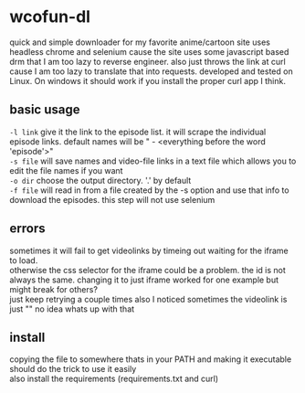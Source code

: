 # wcofun-dl
quick and simple downloader for my favorite anime/cartoon site
uses headless chrome and selenium cause the site uses some javascript based drm that I am too lazy to reverse engineer.
also just throws the link at curl cause I am too lazy to translate that into requests.
developed and tested on Linux. On windows it should work if you install the proper curl app I think.

## basic usage
`-l link` give it the link to the episode list. it will scrape the individual episode links. default names will be "<episode number> - <everything before the word 'episode'>"  
`-s file` will save names and video-file links in a text file which allows you to edit the file names if you want  
`-o dir` choose the output directory. '.' by default  
`-f file` will read in from a file created by the -s option and use that info to download the episodes. this step will not use selenium  

## errors
sometimes it will fail to get videolinks by timeing out waiting for the iframe to load.  
otherwise the css selector for the iframe could be a problem. the id is not always the same. changing it to just iframe worked for one example but might break for others?  
just keep retrying a couple times
also I noticed sometimes the videolink is just "" no idea whats up with that  

## install
copying the file to somewhere thats in your PATH and making it executable should do the trick to use it easily  
also install the requirements (requirements.txt and curl)